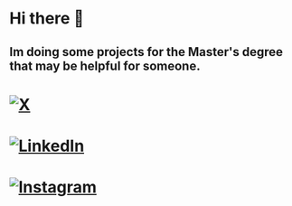 # Hi there 👋

## Im doing some projects for the Master's degree that may be helpful for someone.
<!--
**Graunke/Graunke** is a ✨ _special_ ✨ repository because its `README.md` (this file) appears on your GitHub profile.

Here are some ideas to get you started:

- 🔭 I’m currently working on ...
- 🌱 I’m currently learning ...
- 👯 I’m looking to collaborate on ...
- 🤔 I’m looking for help with ...
- 💬 Ask me about ...
- 📫 How to reach me: ...
- 😄 Pronouns: ...
- ⚡ Fun fact: ...
-->


#  [![X](https://img.shields.io/badge/X-000000?style=flat&logo=X&logoColor=white)]((https://x.com/yM9vo5R0ukSysJr))
#  [![LinkedIn](https://img.shields.io/badge/LinkedIn-000000?style=flat&logo=LinkedIn&logoColor=white)]((https://www.linkedin.com/in/mateus-uriel-graunke-barroso-74b7a1230/))
#  [![Instagram](https://img.shields.io/badge/Instagram-000000?style=flat&logo=Instagram&logoColor=white)](https://www.instagram.com/mateusurielbarroso/)
